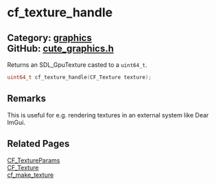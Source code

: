 [//]: # (This file is automatically generated by Cute Framework's docs parser.)
[//]: # (Do not edit this file by hand!)
[//]: # (See: https://github.com/RandyGaul/cute_framework/blob/master/samples/docs_parser.cpp)
[](../header.md ':include')

# cf_texture_handle

Category: [graphics](/api_reference?id=graphics)  
GitHub: [cute_graphics.h](https://github.com/RandyGaul/cute_framework/blob/master/include/cute_graphics.h)  
---

Returns an SDL_GpuTexture casted to a `uint64_t`.

```cpp
uint64_t cf_texture_handle(CF_Texture texture);
```

## Remarks

This is useful for e.g. rendering textures in an external system like Dear ImGui.

## Related Pages

[CF_TextureParams](/graphics/cf_textureparams.md)  
[CF_Texture](/graphics/cf_texture.md)  
[cf_make_texture](/graphics/cf_make_texture.md)  
